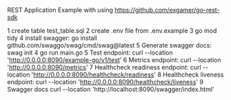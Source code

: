 REST Application Example with using 
https://github.com/exgamer/go-rest-sdk

1 create table test_table.sql
2 create .env file from .env.example
3 go mod tidy
4 install swagger: go install github.com/swaggo/swag/cmd/swag@latest
5 Generate swagger docs: swag init
4 go run main.go
5 Test endpoint: curl --location 'http://0.0.0.0:8090/example-go/v1/test'
6 Metrics endpoint: curl --location 'http://0.0.0.0:8090/metrics'
7 Healthcheck readiness endpoint: curl --location 'http://0.0.0.0:8090/healthcheck/readiness'
8 Healthcheck liveness endpoint: curl --location 'http://0.0.0.0:8090/healthcheck/liveness'
9 Swagger docs curl --location 'http://localhost:8090/swagger/index.html'


